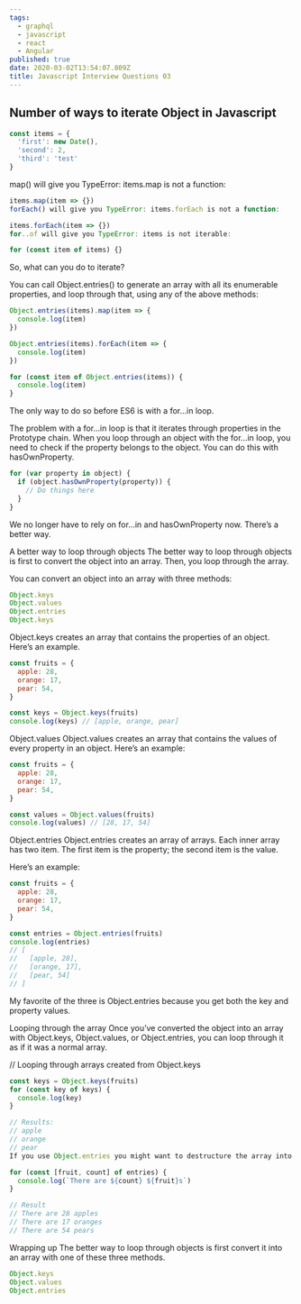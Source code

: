 ```yaml
---
tags:
  - graphql
  - javascript
  - react
  - Angular
published: true
date: 2020-03-02T13:54:07.809Z
title: Javascript Interview Questions 03
---
```


## Number of ways to iterate Object in Javascript 

```javascript
const items = {
  'first': new Date(),
  'second': 2,
  'third': 'test'
}
```
map() will give you TypeError: items.map is not a function:
```javascript
items.map(item => {})
forEach() will give you TypeError: items.forEach is not a function:

items.forEach(item => {})
for..of will give you TypeError: items is not iterable:

for (const item of items) {}
```
So, what can you do to iterate?

You can call Object.entries() to generate an array with all its enumerable properties, and loop through that, using any of the above methods:

```javascript
Object.entries(items).map(item => {
  console.log(item)
})

Object.entries(items).forEach(item => {
  console.log(item)
})

for (const item of Object.entries(items)) {
  console.log(item)
}
```


The only way to do so before ES6 is with a for...in loop.

The problem with a for...in loop is that it iterates through properties in the Prototype chain. When you loop through an object with the for...in loop, you need to check if the property belongs to the object. You can do this with hasOwnProperty.
```javascript
for (var property in object) {
  if (object.hasOwnProperty(property)) {
    // Do things here
  }
}
```
We no longer have to rely on for...in and hasOwnProperty now. There’s a better way.

A better way to loop through objects
The better way to loop through objects is first to convert the object into an array. Then, you loop through the array.

You can convert an object into an array with three methods:
```javascript
Object.keys
Object.values
Object.entries
Object.keys
```
Object.keys creates an array that contains the properties of an object. Here’s an example.
```javascript
const fruits = {
  apple: 28,
  orange: 17,
  pear: 54,
}

const keys = Object.keys(fruits)
console.log(keys) // [apple, orange, pear]
```
Object.values
Object.values creates an array that contains the values of every property in an object. Here’s an example:
```javascript
const fruits = {
  apple: 28,
  orange: 17,
  pear: 54,
}

const values = Object.values(fruits)
console.log(values) // [28, 17, 54]
```
Object.entries
Object.entries creates an array of arrays. Each inner array has two item. The first item is the property; the second item is the value.

Here’s an example:
```javascript
const fruits = {
  apple: 28,
  orange: 17,
  pear: 54,
}

const entries = Object.entries(fruits)
console.log(entries)
// [
//   [apple, 28],
//   [orange, 17],
//   [pear, 54]
// ]
```
My favorite of the three is Object.entries because you get both the key and property values.

Looping through the array
Once you’ve converted the object into an array with Object.keys, Object.values, or Object.entries, you can loop through it as if it was a normal array.

// Looping through arrays created from Object.keys
```javascript
const keys = Object.keys(fruits)
for (const key of keys) {
  console.log(key)
}

// Results:
// apple
// orange
// pear
If you use Object.entries you might want to destructure the array into its key and property.

for (const [fruit, count] of entries) {
  console.log(`There are ${count} ${fruit}s`)
}

// Result
// There are 28 apples
// There are 17 oranges
// There are 54 pears
```
Wrapping up
The better way to loop through objects is first convert it into an array with one of these three methods.
```javascript
Object.keys
Object.values
Object.entries
```